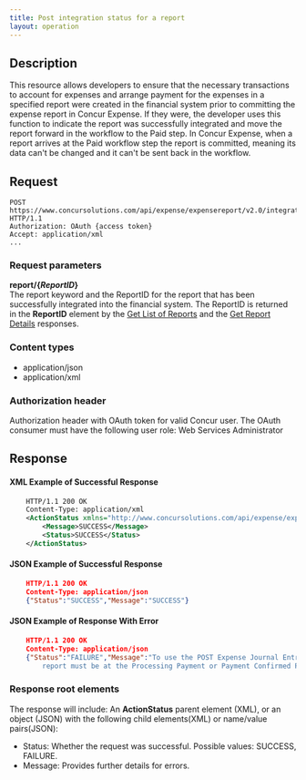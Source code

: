 ```yaml
---
title: Post integration status for a report
layout: operation
---
```


## Description
This resource allows developers to ensure that the necessary transactions to account for expenses and arrange payment for the expenses in a specified report were created in the financial system prior to committing the expense report in Concur Expense. If they were, the developer uses this function to indicate the report was successfully integrated and move the report forward in the workflow to the Paid step. In Concur Expense, when a report arrives at the Paid workflow step the report is committed, meaning its data can't be changed and it can't be sent back in the workflow.

## Request
```
POST https://www.concursolutions.com/api/expense/expensereport/v2.0/integrationstatus/report/nx2WRNzp18$wjehk%wqEL6EDHRwi9r$paQS1UqyL6a454QitqQ HTTP/1.1
Authorization: OAuth {access token}
Accept: application/xml
...
```

### Request parameters
**report/{_ReportID_}**  
The report keyword and the ReportID for the report that has been successfully integrated into the financial system. The ReportID is returned in the **ReportID** element by the [Get List of Reports][1] and the [Get Report Details][2] responses.

### Content types
* application/json
* application/xml

### Authorization header
Authorization header with OAuth token for valid Concur user. The OAuth consumer must have the following user role: Web Services Administrator

## Response

####  XML Example of Successful Response
```xml
    HTTP/1.1 200 OK
    Content-Type: application/xml
    <ActionStatus xmlns="http://www.concursolutions.com/api/expense/expensereport/2011/03" xmlns:i="http://www.w3.org/2001/XMLSchema-instance">
        <Message>SUCCESS</Message>
        <Status>SUCCESS</Status>
    </ActionStatus>
```

####  JSON Example of Successful Response
```json
    HTTP/1.1 200 OK
    Content-Type: application/json
    {"Status":"SUCCESS","Message":"SUCCESS"}
```

####  JSON Example of Response With Error
```json
    HTTP/1.1 200 OK
    Content-Type: application/json
    {"Status":"FAILURE","Message":"To use the POST Expense Journal Entry Job Key the
        report must be at the Processing Payment or Payment Confirmed Payment Status."}
```

### Response root elements
The response will include:
An **ActionStatus** parent element (XML), or an object (JSON) with the following child elements(XML) or name/value pairs(JSON):

* Status: Whether the request was successful. Possible values: SUCCESS, FAILURE.
* Message: Provides further details for errors.

[1]: https://developer.concur.com/node/487
[2]: https://developer.concur.com/node/487
[3]: https://developer.concur.com/reference/http-codes
